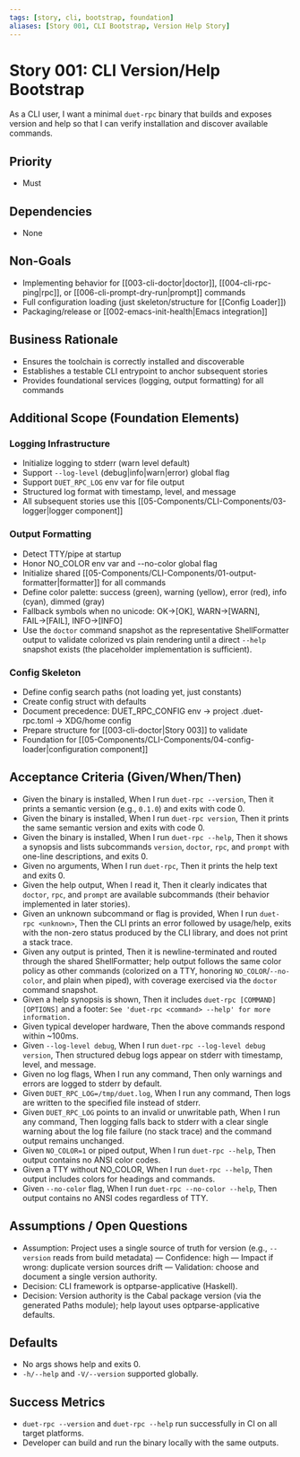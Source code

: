 ```yaml
---
tags: [story, cli, bootstrap, foundation]
aliases: [Story 001, CLI Bootstrap, Version Help Story]
---
```

# Story 001: CLI Version/Help Bootstrap

As a CLI user, I want a minimal `duet-rpc` binary that builds and exposes version and help so that I can verify installation and discover available commands.

## Priority
- Must

## Dependencies
- None

## Non-Goals
- Implementing behavior for [[003-cli-doctor|doctor]], [[004-cli-rpc-ping|rpc]], or [[006-cli-prompt-dry-run|prompt]] commands
- Full configuration loading (just skeleton/structure for [[Config Loader]])
- Packaging/release or [[002-emacs-init-health|Emacs integration]]

## Business Rationale
- Ensures the toolchain is correctly installed and discoverable
- Establishes a testable CLI entrypoint to anchor subsequent stories
- Provides foundational services (logging, output formatting) for all commands

## Additional Scope (Foundation Elements)

### Logging Infrastructure
- Initialize logging to stderr (warn level default)
- Support `--log-level` (debug|info|warn|error) global flag
- Support `DUET_RPC_LOG` env var for file output
- Structured log format with timestamp, level, and message
- All subsequent stories use this [[05-Components/CLI-Components/03-logger|logger component]]

### Output Formatting
- Detect TTY/pipe at startup
- Honor NO_COLOR env var and --no-color global flag
- Initialize shared [[05-Components/CLI-Components/01-output-formatter|formatter]] for all commands
- Define color palette: success (green), warning (yellow), error (red), info (cyan), dimmed (gray)
- Fallback symbols when no unicode: OK→[OK], WARN→[WARN], FAIL→[FAIL], INFO→[INFO]
- Use the `doctor` command snapshot as the representative ShellFormatter output to validate colorized vs plain rendering until a direct `--help` snapshot exists (the placeholder implementation is sufficient).

### Config Skeleton
- Define config search paths (not loading yet, just constants)
- Create config struct with defaults
- Document precedence: DUET_RPC_CONFIG env → project .duet-rpc.toml → XDG/home config
- Prepare structure for [[003-cli-doctor|Story 003]] to validate
- Foundation for [[05-Components/CLI-Components/04-config-loader|configuration component]]

## Acceptance Criteria (Given/When/Then)
- Given the binary is installed, When I run `duet-rpc --version`, Then it prints a semantic version (e.g., `0.1.0`) and exits with code 0.
- Given the binary is installed, When I run `duet-rpc version`, Then it prints the same semantic version and exits with code 0.
- Given the binary is installed, When I run `duet-rpc --help`, Then it shows a synopsis and lists subcommands `version`, `doctor`, `rpc`, and `prompt` with one-line descriptions, and exits 0.
- Given no arguments, When I run `duet-rpc`, Then it prints the help text and exits 0.
- Given the help output, When I read it, Then it clearly indicates that `doctor`, `rpc`, and `prompt` are available subcommands (their behavior implemented in later stories).
 - Given an unknown subcommand or flag is provided, When I run `duet-rpc <unknown>`, Then the CLI prints an error followed by usage/help, exits with the non-zero status produced by the CLI library, and does not print a stack trace.
- Given any output is printed, Then it is newline-terminated and routed through the shared ShellFormatter; help output follows the same color policy as other commands (colorized on a TTY, honoring `NO_COLOR`/`--no-color`, and plain when piped), with coverage exercised via the `doctor` command snapshot.
 - Given a help synopsis is shown, Then it includes `duet-rpc [COMMAND] [OPTIONS]` and a footer: `See 'duet-rpc <command> --help' for more information.`
 - Given typical developer hardware, Then the above commands respond within ~100ms.
 - Given `--log-level debug`, When I run `duet-rpc --log-level debug version`, Then structured debug logs appear on stderr with timestamp, level, and message.
 - Given no log flags, When I run any command, Then only warnings and errors are logged to stderr by default.
- Given `DUET_RPC_LOG=/tmp/duet.log`, When I run any command, Then logs are written to the specified file instead of stderr.
- Given `DUET_RPC_LOG` points to an invalid or unwritable path, When I run any command, Then logging falls back to stderr with a clear single warning about the log file failure (no stack trace) and the command output remains unchanged.
 - Given `NO_COLOR=1` or piped output, When I run `duet-rpc --help`, Then output contains no ANSI color codes.
 - Given a TTY without NO_COLOR, When I run `duet-rpc --help`, Then output includes colors for headings and commands.
 - Given `--no-color` flag, When I run `duet-rpc --no-color --help`, Then output contains no ANSI codes regardless of TTY.

## Assumptions / Open Questions
- Assumption: Project uses a single source of truth for version (e.g., `--version` reads from build metadata) — Confidence: high — Impact if wrong: duplicate version sources drift — Validation: choose and document a single version authority.
- Decision: CLI framework is optparse-applicative (Haskell).
- Decision: Version authority is the Cabal package version (via the generated Paths module); help layout uses optparse-applicative defaults.

## Defaults
- No args shows help and exits 0.
- `-h/--help` and `-V/--version` supported globally.

## Success Metrics
- `duet-rpc --version` and `duet-rpc --help` run successfully in CI on all target platforms.
- Developer can build and run the binary locally with the same outputs.
